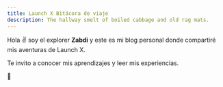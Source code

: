 ```yaml
---
title: Launch X Bitácora de viaje
description: The hallway smelt of boiled cabbage and old rag mats.
---
```


Hola ✌️  soy el explorer **Zabdi** y este es mi blog personal donde compartiré mis aventuras de Launch X.

Te invito a conocer mis aprendizajes y leer mis experiencias.

🚀
